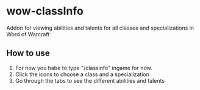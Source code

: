 # wow-classInfo
Addon for viewing abilities and talents for all classes and specializations in Word of Warcraft

How to use
-------------------
1. For now you habe to type "/classinfo" ingame for now.
2. Click the icons to choose a class and a specialization
3. Go through the tabs to see the different abilities and talents
